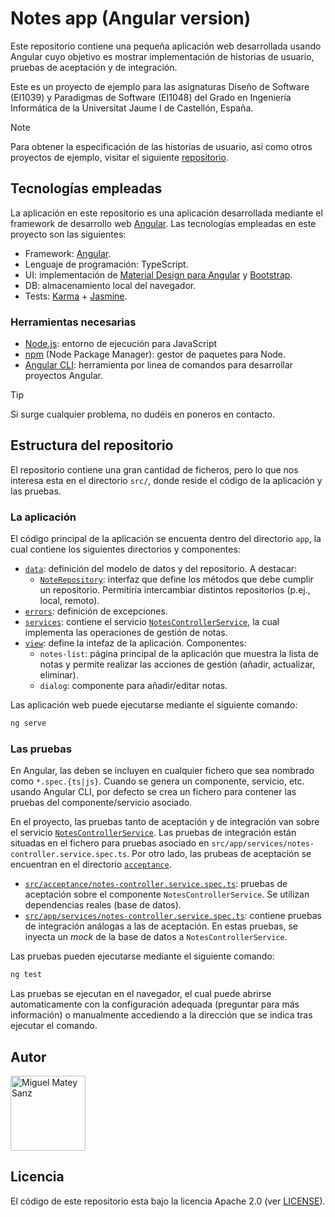 # Notes app (Angular version)

Este repositorio contiene una pequeña aplicación web desarrollada usando Angular cuyo objetivo es mostrar
implementación de historias de usuario, pruebas de aceptación y de integración. 

Este es un proyecto de ejemplo para las asignaturas Diseño de Software (EI1039) y Paradigmas de
Software (EI1048) del Grado en Ingeniería Informática de la Universitat Jaume I de Castellón, España.

> [!NOTE]
> Para obtener la especificación de las historias de usuario, así como otros proyectos de
> ejemplo, visitar el siguiente [repositorio](https://github.com/matey97/NotesAppVersions).

## Tecnologías empleadas

La aplicación en este repositorio es una aplicación desarrollada mediante el framework de desarrollo web
[Angular](https://angular.io). Las tecnologías empleadas en este proyecto son las siguientes:

- Framework: [Angular](https://angular.io).
- Lenguaje de programación: TypeScript.
- UI: implementación de [Material Design para Angular](https://material.angular.io) y [Bootstrap](https://getbootstrap.com).
- DB: almacenamiento local del navegador.
- Tests: [Karma](https://karma-runner.github.io/latest/index.html) + [Jasmine](https://jasmine.github.io).

### Herramientas necesarias

- [Node.js](https://nodejs.org): entorno de ejecución para JavaScript
- [npm](https://www.npmjs.com) (Node Package Manager): gestor de paquetes para Node.
- [Angular CLI](https://angular.io/cli): herramienta por linea de comandos para desarrollar proyectos Angular.

> [!TIP]
> Si surge cualquier problema, no dudéis en poneros en contacto.

## Estructura del repositorio

El repositorio contiene una gran cantidad de ficheros, pero lo que nos interesa esta en el directorio `src/`, donde
reside el código de la aplicación y las pruebas.

### La aplicación

El código principal de la aplicación se encuenta dentro del directorio `app`, la cual contiene los siguientes directorios y componentes:

- [`data`](src/app/data): definición del modelo de datos y del repositorio. A destacar:
  - [`NoteRepository`](src/app/data/notes-repository.ts): interfaz que define los métodos que debe cumplir un repositorio. Permitiría intercambiar distintos repositorios (p.ej., local, remoto).
- [`errors`](src/app/errors): definición de excepciones.
- [`services`](src/app/services): contiene el servicio [`NotesControllerService`](src/app/services/notes-controller.service.ts), la cual implementa las operaciones de gestión de notas.
- [`view`](src/app/view): define la intefaz de la aplicación. Componentes:
  - `notes-list`: página principal de la aplicación que muestra la lista de notas y permite realizar las acciones de gestión (añadir, actualizar, eliminar).
  - `dialog`: componente para añadir/editar notas.

Las aplicación web puede ejecutarse mediante el siguiente comando:

```bash
ng serve
```

### Las pruebas

En Angular, las deben se incluyen en cualquier fichero que sea nombrado como `*.spec.{ts|js}`. Cuando se genera un componente,
servicio, etc. usando Angular CLI, por defecto se crea un fichero para contener las pruebas del componente/servicio asociado.

En el proyecto, las pruebas tanto de aceptación y de integración van sobre el servicio [`NotesControllerService`](src/app/services/notes-controller.service.ts).
Las pruebas de integración están situadas en el fichero para pruebas asociado en `src/app/services/notes-controller.service.spec.ts`. Por otro lado, las prubeas
de aceptación se encuentran en el directorio [`acceptance`](src/acceptance).

- [`src/acceptance/notes-controller.service.spec.ts`](src/acceptance/notes-controller.service.spec.ts): pruebas de aceptación sobre
  el componente `NotesControllerService`. Se utilizan dependencias reales (base de datos).
- [`src/app/services/notes-controller.service.spec.ts`](src/app/services/notes-controller.service.spec.ts): contiene pruebas de integración análogas a las de aceptación.
  En estas pruebas, se inyecta un _mock_ de la base de datos a `NotesControllerService`.

Las pruebas pueden ejecutarse mediante el siguiente comando:

```bash
ng test
```

Las pruebas se ejecutan en el navegador, el cual puede abrirse automaticamente con la configuración adequada (preguntar para más información) 
o manualmente accediendo a la dirección que se indica tras ejecutar el comando.


## Autor

<a href="https://github.com/matey97" title="Miguel Matey Sanz">
  <img src="https://avatars3.githubusercontent.com/u/25453537?s=120" alt="Miguel Matey Sanz" width="120"/>
</a>

## Licencia

El código de este repositorio esta bajo la licencia Apache 2.0 (ver [LICENSE](LICENSE)).
